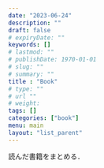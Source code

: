 ```yaml
---
date: "2023-06-24"
description: ""
draft: false
# expiryDate: ""
keywords: []
# lastmod: ""
# publishDate: 1970-01-01
# slug: ""
# summary: ""
title : "Book"
# type: ""
# url ""
# weight: 
tags: []
categories: ["book"]
menu: main
layout: "list_parent"
---
```


読んだ書籍をまとめる．

